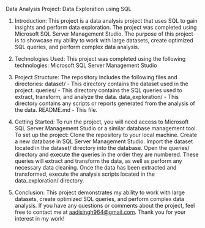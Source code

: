Data Analysis Project: Data Exploration using SQL
1. Introduction:
This project is a data analysis project that uses SQL to gain insights and perform data exploration. The project was completed using Microsoft SQL Server Management Studio. The purpose of this project is to showcase my ability to work with large datasets, create optimized SQL queries, and perform complex data analysis.


2. Technologies Used:
This project was completed using the following technologies:
Microsoft SQL Server Management Studio


3. Project Structure:
The repository includes the following files and directories:
dataset/ - This directory contains the dataset used in the project.
queries/ - This directory contains the SQL queries used to extract, transform, and analyze the data.
data_exploration/ - This directory contains any scripts or reports generated from the analysis of the data.
README.md - This file.


4. Getting Started:
To run the project, you will need access to Microsoft SQL Server Management Studio or a similar database management tool. To set up the project:
Clone the repository to your local machine.
Create a new database in SQL Server Management Studio.
Import the dataset located in the dataset/ directory into the database.
Open the queries/ directory and execute the queries in the order they are numbered. These queries will extract and transform the data, as well as perform any necessary data cleaning.
Once the data has been extracted and transformed, execute the analysis scripts located in the data_exploration/ directory.


5. Conclusion:
This project demonstrates my ability to work with large datasets, create optimized SQL queries, and perform complex data analysis. If you have any questions or comments about the project, feel free to contact me at aadisingh964@gmail.com. Thank you for your interest in my work!
